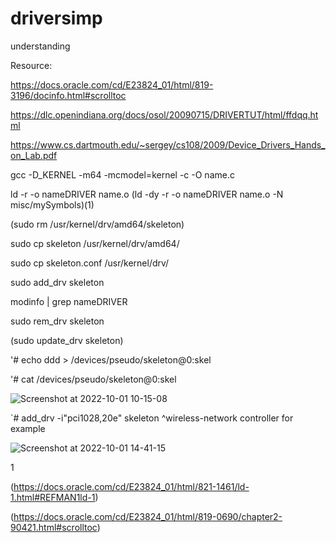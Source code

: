 # driversimp
understanding

Resource:

https://docs.oracle.com/cd/E23824_01/html/819-3196/docinfo.html#scrolltoc

https://dlc.openindiana.org/docs/osol/20090715/DRIVERTUT/html/ffdqq.html

https://www.cs.dartmouth.edu/~sergey/cs108/2009/Device_Drivers_Hands_on_Lab.pdf



gcc -D_KERNEL -m64 -mcmodel=kernel -c -O name.c

ld -r -o nameDRIVER name.o (ld -dy -r -o nameDRIVER name.o -N misc/mySymbols)(1)



(sudo rm /usr/kernel/drv/amd64/skeleton)


sudo cp skeleton /usr/kernel/drv/amd64/

sudo cp skeleton.conf /usr/kernel/drv/


sudo add_drv skeleton

modinfo | grep nameDRIVER


sudo rem_drv skeleton

(sudo update_drv skeleton)


'# echo ddd > /devices/pseudo/skeleton@0:skel

'# cat /devices/pseudo/skeleton@0:skel



![Screenshot at 2022-10-01 10-15-08](https://user-images.githubusercontent.com/61930048/193404563-acf15e8a-6e54-4f8e-8bf6-666c895969b3.png)


`# add_drv -i\"pci1028,20e\" skeleton
                      ^wireless-network controller for example

![Screenshot at 2022-10-01 14-41-15](https://user-images.githubusercontent.com/61930048/193414817-776f74c4-f766-4013-b204-34b5cf124ceb.png)



1

(https://docs.oracle.com/cd/E23824_01/html/821-1461/ld-1.html#REFMAN1ld-1)

(https://docs.oracle.com/cd/E23824_01/html/819-0690/chapter2-90421.html#scrolltoc)

